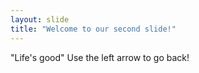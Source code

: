 ```yaml
---
layout: slide
title: "Welcome to our second slide!"
---
```

"Life's good"
Use the left arrow to go back!
